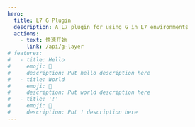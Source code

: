 ```yaml
---
hero:
  title: L7 G Plugin
  description: A L7 plugin for using G in L7 environments
  actions:
    - text: 快速开始
      link: /api/g-layer
# features:
#   - title: Hello
#     emoji: 💎
#     description: Put hello description here
#   - title: World
#     emoji: 🌈
#     description: Put world description here
#   - title: '!'
#     emoji: 🚀
#     description: Put ! description here
---
```

